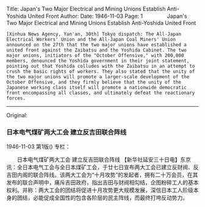 Title: Japan's Two Major Electrical and Mining Unions Establish Anti-Yoshida United Front
Author:
Date: 1946-11-03
Page: 1
　　
　　Japan's Two Major Electrical and Mining Unions
    Establish Anti-Yoshida United Front

    [Xinhua News Agency, Yan'an, 30th] Tokyo dispatch: The All-Japan Electrical Workers' Union and the All-Japan Coal Miners' Union announced on the 27th that the two major unions have established a united front against the Zaibatsu and the Yoshida Cabinet. The two major unions, initiators of the "October Offensive," with 200,000 members, denounced the Yoshida government in their joint statement, pointing out that Yoshida colludes with the Zaibatsu in an attempt to crush the basic rights of workers. They also stated that the unity of the two major unions will promote a larger-scale development of the October Offensive, and they firmly believe that the unity of the Japanese working class itself will promote a nationwide democratic front encompassing all classes, and ultimately defeat the reactionary forces.



<hr /> 

Original: 


### 日本电气煤矿两大工会  建立反吉田联合阵线

1946-11-03
第1版()
专栏：

　　日本电气煤矿两大工会
    建立反吉田联合阵线
    【新华社延安三十日电】东京讯：全日本电气工会与全日本煤矿工会，于廿七日宣布两大工会已建立反财阀、反吉田内阁的联合阵线。该两大工会为“十月攻势”的发起者，拥有二十万会员，在其发布的联合声明中，痛斥吉田政府，指出吉田与财阀相勾结，企图粉碎工人的基本权利。并称：两大工会的团结将促进十月攻势更大规模发展，深信日本工人阶级本身的团结，必能促成全国性的包含各阶层的民主阵线，而最终打垮反动势力。
